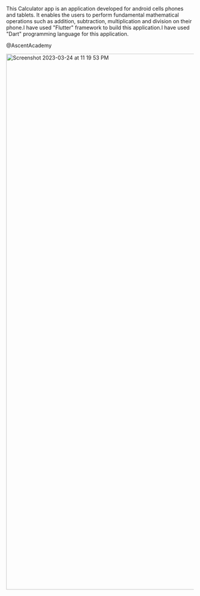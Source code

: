 This Calculator app is an application developed for android cells phones and tablets. It enables the
users to perform fundamental mathematical operations such as addition, subtraction,
multiplication and division on their phone.I have used "Flutter" framework to build this application.I have used "Dart" programming language for this application.

@AscentAcademy

<img width="1440" alt="Screenshot 2023-03-24 at 11 19 53 PM" src="https://user-images.githubusercontent.com/99784752/227610478-f8ddc659-6e5f-4500-beb9-81e23209a551.png">
